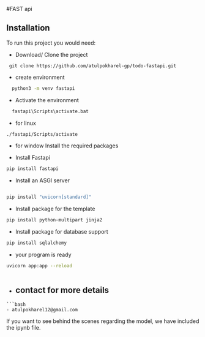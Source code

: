 #FAST api

## Installation

To run this project you would need:

- Download/ Clone the project

```git
 git clone https://github.com/atulpokharel-gp/todo-fastapi.git
```

- create environment
```bash
  python3 -m venv fastapi
```
- Activate the environment
```bash
  fastapi\Scripts\activate.bat
```
- for linux
```bash
./fastapi/Scripts/activate
```
- for window
 Install the required packages

- Install Fastapi
```bash
pip install fastapi
```
- Install an ASGI server
```bash

pip install "uvicorn[standard]"
```
- Install package for the template

```bash
pip install python-multipart jinja2
```
- Install package for database support

```bash
pip install sqlalchemy
```
- your program is  ready
```bash
uvicorn app:app --reload
```


```
```

- ## contact for more details
```
```bash
- atulpokharel12@gmail.com
```

If you want to see behind the scenes regarding the model, we have included the ipynb file.
